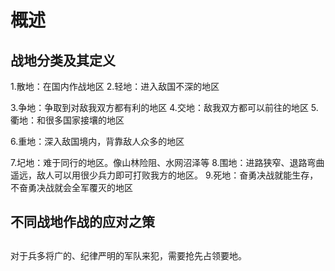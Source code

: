 # 概述

## 战地分类及其定义
1.散地：在国内作战地区
2.轻地：进入敌国不深的地区

3.争地：争取到对敌我双方都有利的地区
4.交地：敌我双方都可以前往的地区
5.衢地：和很多国家接壤的地区

6.重地：深入敌国境内，背靠敌人众多的地区

7.圮地：难于同行的地区。像山林险阻、水网沼泽等
8.围地：进路狭窄、退路弯曲遥远，敌人可以用很少兵力即可打败我方的地区。
9.死地：奋勇决战就能生存，不奋勇决战就会全军覆灭的地区

## 不同战地作战的应对之策

## 
对于兵多将广的、纪律严明的军队来犯，需要抢先占领要地。

